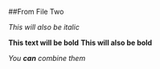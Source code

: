 ##From File Two

_This will also be italic_

**This text will be bold**
__This will also be bold__

_You **can** combine them_